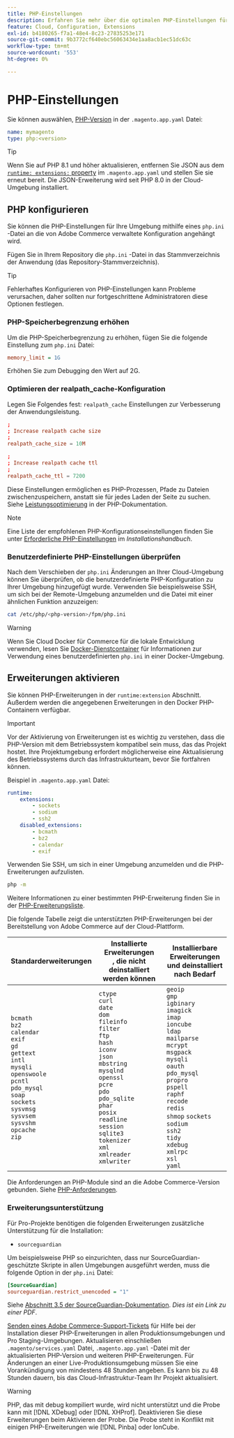```yaml
---
title: PHP-Einstellungen
description: Erfahren Sie mehr über die optimalen PHP-Einstellungen für die Konfiguration von Commerce-Anwendungen in der Cloud-Infrastruktur.
feature: Cloud, Configuration, Extensions
exl-id: b4180265-f7a1-48e4-8c23-27835253e171
source-git-commit: 9b3772cf640ebc56063434e1aa8acb1ec51dc63c
workflow-type: tm+mt
source-wordcount: '553'
ht-degree: 0%

---
```


# PHP-Einstellungen

Sie können auswählen, [PHP-Version](https://experienceleague.adobe.com/docs/commerce-operations/installation-guide/system-requirements.html) in der `.magento.app.yaml` Datei:

```yaml
name: mymagento
type: php:<version>
```

>[!TIP]
>
>Wenn Sie auf PHP 8.1 und höher aktualisieren, entfernen Sie JSON aus dem [`runtime: extensions:` property](properties.md#runtime) im `.magento.app.yaml` und stellen Sie sie erneut bereit. Die JSON-Erweiterung wird seit PHP 8.0 in der Cloud-Umgebung installiert.

## PHP konfigurieren

Sie können die PHP-Einstellungen für Ihre Umgebung mithilfe eines `php.ini` -Datei an die von Adobe Commerce verwaltete Konfiguration angehängt wird.

Fügen Sie in Ihrem Repository die `php.ini` -Datei in das Stammverzeichnis der Anwendung (das Repository-Stammverzeichnis).

>[!TIP]
>
>Fehlerhaftes Konfigurieren von PHP-Einstellungen kann Probleme verursachen, daher sollten nur fortgeschrittene Administratoren diese Optionen festlegen.

### PHP-Speicherbegrenzung erhöhen

Um die PHP-Speicherbegrenzung zu erhöhen, fügen Sie die folgende Einstellung zum `php.ini` Datei:

```ini
memory_limit = 1G
```

Erhöhen Sie zum Debugging den Wert auf 2G.

### Optimieren der realpath_cache-Konfiguration

Legen Sie Folgendes fest: `realpath_cache` Einstellungen zur Verbesserung der Anwendungsleistung.

```conf
;
; Increase realpath cache size
;
realpath_cache_size = 10M

;
; Increase realpath cache ttl
;
realpath_cache_ttl = 7200
```

Diese Einstellungen ermöglichen es PHP-Prozessen, Pfade zu Dateien zwischenzuspeichern, anstatt sie für jedes Laden der Seite zu suchen. Siehe [Leistungsoptimierung](https://www.php.net/manual/en/ini.core.php) in der PHP-Dokumentation.

>[!NOTE]
>
>Eine Liste der empfohlenen PHP-Konfigurationseinstellungen finden Sie unter [Erforderliche PHP-Einstellungen](https://experienceleague.adobe.com/docs/commerce-operations/installation-guide/prerequisites/php-settings.html) im _Installationshandbuch_.

### Benutzerdefinierte PHP-Einstellungen überprüfen

Nach dem Verschieben der `php.ini` Änderungen an Ihrer Cloud-Umgebung können Sie überprüfen, ob die benutzerdefinierte PHP-Konfiguration zu Ihrer Umgebung hinzugefügt wurde. Verwenden Sie beispielsweise SSH, um sich bei der Remote-Umgebung anzumelden und die Datei mit einer ähnlichen Funktion anzuzeigen:

```bash
cat /etc/php/<php-version>/fpm/php.ini
```

>[!WARNING]
>
>Wenn Sie Cloud Docker für Commerce für die lokale Entwicklung verwenden, lesen Sie [Docker-Dienstcontainer](https://developer.adobe.com/commerce/cloud-tools/docker/containers/service/#fpm-container) für Informationen zur Verwendung eines benutzerdefinierten `php.ini` in einer Docker-Umgebung.

## Erweiterungen aktivieren

Sie können PHP-Erweiterungen in der `runtime:extension` Abschnitt. Außerdem werden die angegebenen Erweiterungen in den Docker PHP-Containern verfügbar.

>[!IMPORTANT]
>
>Vor der Aktivierung von Erweiterungen ist es wichtig zu verstehen, dass die PHP-Version mit dem Betriebssystem kompatibel sein muss, das das Projekt hostet. Ihre Projektumgebung erfordert möglicherweise eine Aktualisierung des Betriebssystems durch das Infrastrukturteam, bevor Sie fortfahren können.

Beispiel in `.magento.app.yaml` Datei:

```yaml
runtime:
    extensions:
        - sockets
        - sodium
        - ssh2
    disabled_extensions:
        - bcmath
        - bz2
        - calendar
        - exif
```

Verwenden Sie SSH, um sich in einer Umgebung anzumelden und die PHP-Erweiterungen aufzulisten.

```bash
php -m
```

Weitere Informationen zu einer bestimmten PHP-Erweiterung finden Sie in der [PHP-Erweiterungsliste](https://www.php.net/manual/en/extensions.alphabetical.php).

Die folgende Tabelle zeigt die unterstützten PHP-Erweiterungen bei der Bereitstellung von Adobe Commerce auf der Cloud-Plattform.

| Standarderweiterungen | Installierte Erweiterungen<br>, die nicht deinstalliert werden können | Installierbare Erweiterungen<br>und deinstalliert nach Bedarf |
| ------------------ | --------------------- | --------------------- |
| `bcmath`<br>`bz2`<br>`calendar`<br>`exif`<br>`gd`<br>`gettext`<br> `intl`<br> `mysqli`<br> `openswoole`<br> `pcntl`<br> `pdo_mysql`<br> `soap`<br> `sockets`<br>  `sysvmsg`<br> `sysvsem`<br> `sysvshm`<br> `opcache`<br> `zip` | `ctype`<br> `curl`<br>`date`<br> `dom`<br> `fileinfo`<br> `filter`<br> `ftp`<br> `hash`<br> `iconv`<br> `json`<br> `mbstring`<br> `mysqlnd`<br> `openssl`<br> `pcre`<br> `pdo`<br> `pdo_sqlite`<br> `phar`<br>`posix`<br> `readline`<br> `session`<br> `sqlite3`<br> `tokenizer`<br> `xml`<br> `xmlreader`<br> `xmlwriter`<br> | `geoip`<br>`gmp`<br> `igbinary`<br> `imagick`<br> `imap`<br> `ioncube` <br>`ldap`<br> `mailparse`<br> `mcrypt`<br> `msgpack`<br> `mysqli`<br> `oauth`<br> `pdo_mysql`<br> `propro`<br> `pspell`<br> `raphf`<br> `recode`<br> `redis`<br> `shmop` `sockets`<br> `sodium`<br> `ssh2`<br>`tidy`<br> `xdebug`<br> `xmlrpc`<br> `xsl`<br> `yaml` |

Die Anforderungen an PHP-Module sind an die Adobe Commerce-Version gebunden. Siehe [PHP-Anforderungen](https://experienceleague.adobe.com/docs/commerce-operations/installation-guide/prerequisites/php-settings.html).

### Erweiterungsunterstützung

Für Pro-Projekte benötigen die folgenden Erweiterungen zusätzliche Unterstützung für die Installation:

- `sourceguardian`

Um beispielsweise PHP so einzurichten, dass nur SourceGuardian-geschützte Skripte in allen Umgebungen ausgeführt werden, muss die folgende Option in der `php.ini` Datei:

```ini
[SourceGuardian]
sourceguardian.restrict_unencoded = "1"
```

Siehe [Abschnitt 3.5 der SourceGuardian-Dokumentation](https://sourceguardian.com/demofiles/files/SourceGuardian%20for%20Linux%20User%20Manual.pdf). _Dies ist ein Link zu einer PDF_.

[Senden eines Adobe Commerce-Support-Tickets](https://experienceleague.adobe.com/docs/commerce-knowledge-base/kb/help-center-guide/magento-help-center-user-guide.html#submit-ticket) für Hilfe bei der Installation dieser PHP-Erweiterungen in allen Produktionsumgebungen und Pro Staging-Umgebungen. Aktualisieren einschließen `.magento/services.yaml` Datei, `.magento.app.yaml` -Datei mit der aktualisierten PHP-Version und weiteren PHP-Erweiterungen. Für Änderungen an einer Live-Produktionsumgebung müssen Sie eine Vorankündigung von mindestens 48 Stunden angeben. Es kann bis zu 48 Stunden dauern, bis das Cloud-Infrastruktur-Team Ihr Projekt aktualisiert.

>[!WARNING]
>
>PHP, das mit debug kompiliert wurde, wird nicht unterstützt und die Probe kann mit [!DNL XDebug] oder [!DNL XHProf]. Deaktivieren Sie diese Erweiterungen beim Aktivieren der Probe. Die Probe steht in Konflikt mit einigen PHP-Erweiterungen wie [!DNL Pinba] oder IonCube.
